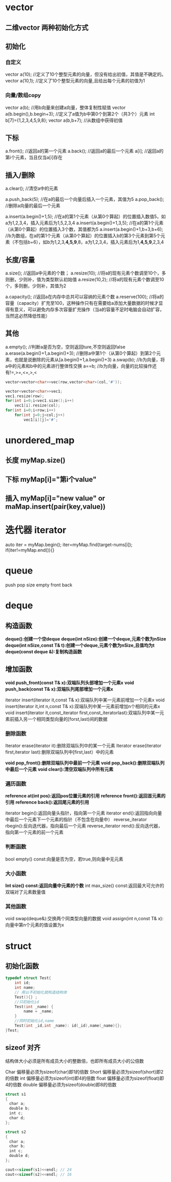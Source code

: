# vector

## 二维vector 两种初始化方式

## 初始化
### 自定义
vector<int> a(10); //定义了10个整型元素的向量，但没有给出初值，其值是不确定的。
vector<int> a(10,1); //定义了10个整型元素的向量,且给出每个元素的初值为1
### 向量/数组copy
vector<int> a(b); //用b向量来创建a向量，整体复制性赋值
vector<int> a(b.begin(),b.begin+3); //定义了a值为b中第0个到第2个（共3个）元素
int b[7]={1,2,3,4,5,9,8}; vector<int> a(b,b+7); //从数组中获得初值

## 下标
a.front(); //返回a的第一个元素
a.back(); //返回a的最后一个元素
a[i]; //返回a的第i个元素，当且仅当a[i]存在



## 插入/删除
a.clear(); //清空a中的元素

a.push_back(5); //在a的最后一个向量后插入一个元素，其值为5
a.pop_back(); //删除a向量的最后一个元素

a.insert(a.begin()+1,5); //在a的第1个元素（从第0个算起）的位置插入数值5，如a为1,2,3,4，插入元素后为1,5,2,3,4
a.insert(a.begin()+1,3,5); //在a的第1个元素（从第0个算起）的位置插入3个数，其值都为5
a.insert(a.begin()+1,b+3,b+6); //b为数组，在a的第1个元素（从第0个算起）的位置插入b的第3个元素到第5个元素（不包括b+6），如b为1,2,3,**4,5,9**,8，a为1,2,3,4，插入元素后为1,**4,5,9**,2,3,4

## 长度/容量
a.size(); //返回a中元素的个数；
a.resize(10); //将a的现有元素个数调至10个，多则删，少则补，值为类型默认初始值
a.resize(10,2); //将a的现有元素个数调至10个，多则删，少则补，其值为2

a.capacity(); //返回a在内存中总共可以容纳的元素个数
a.reserve(100); //将a的容量（capacity）扩充至100，这种操作只有在需要给a添加大量数据的时候才显得有意义，可以避免内存多次容量扩充操作（当a的容量不足时电脑会自动扩容，当然这必然降低性能） 

## 其他
a.empty(); //判断a是否为空，空则返回ture,不空则返回false
a.erase(a.begin()+1,a.begin()+3); //删除a中第1个（从第0个算起）到第2个元素，也就是说删除的元素从[a.begin()+1,a.begin()+3)
a.swap(b); //b为向量，将a中的元素和b中的元素进行整体性交换
a==b; //b为向量，向量的比较操作还有!=,>=,<=,>,<












```C++
vector<vector<char>>vec(row,vector<char>(col,'#'));

vector<vector<char>>vec1;
vec1.resize(row);
for(int i=0;i<vec1.size();i++)
    vec1[i].resize(col);
for(int i=0;i<row;i++)
    for(int j=0;j<col;j++)
        vec1[i][j]='#';
```


# unordered_map
## 长度 myMap.size()
## 下标 myMap[i]="第i个value"
## 插入 myMap[i]="new value" or maMap.insert(pair(key,value))


# 迭代器 iterator
auto iter = myMap.begin();
iter=myMap.find(target-nums[i]);
if(iter!=myMap.end()){}


# queue
push
pop
size
empty
front
back

# deque
## 构造函数
**deque():创建一个空deque**
**deque(int nSize):创建一个deque,元素个数为nSize**
**deque(int nSize,const T& t):创建一个deque,元素个数为nSize,且值均为t**
**deque(const deque &):复制构造函数**

## 增加函数
**void push_front(const T& x):双端队列头部增加一个元素x**
**void push_back(const T& x):双端队列尾部增加一个元素x**

iterator insert(iterator it,const T& x):双端队列中某一元素前增加一个元素x
void insert(iterator it,int n,const T& x):双端队列中某一元素前增加n个相同的元素x
void insert(iterator it,const_iterator first,const_iteratorlast):双端队列中某一元素前插入另一个相同类型向量的[forst,last)间的数据

### 删除函数
Iterator erase(iterator it):删除双端队列中的某一个元素
Iterator erase(iterator first,iterator last):删除双端队列中[first,last）中的元素

**void pop_front():删除双端队列中最前一个元素**
**void pop_back():删除双端队列中最后一个元素**
**void clear():清空双端队列中所有元素**

### 遍历函数
**reference at(int pos):返回pos位置元素的引用**
**reference front():返回首元素的引用**
**reference back():返回尾元素的引用**

iterator begin():返回向量头指针，指向第一个元素
iterator end():返回指向向量中最后一个元素下一个元素的指针（不包含在向量中）
reverse_iterator rbegin():反向迭代器，指向最后一个元素
reverse_iterator rend():反向迭代器，指向第一个元素的前一个元素

### 判断函数
bool empty() const:向量是否为空，若true,则向量中无元素

### 大小函数
**Int size() const:返回向量中元素的个数**
int max_size() const:返回最大可允许的双端对了元素数量值

### 其他函数
void swap(deque&):交换两个同类型向量的数据
void assign(int n,const T& x):向量中第n个元素的值设置为x


# struct
## 初始化函数
```C++
typedef struct Test{
    int id;
    int name;
    // 用以不初始化就构造结构体
    Test(){} ;
    //只初始化id
    Test(int _name) {
        name = _name;
    }
    //同时初始化id,name
    Test(int _id,int _name): id(_id),name(_name){};
}Test;
```

## sizeof 对齐
结构体大小必须是所有成员大小的整数倍，也即所有成员大小的公倍数

Char      偏移量必须为sizeof(char)即1的倍数 
Short     偏移量必须为sizeof(short)即2的倍数 
int       偏移量必须为sizeof(int)即4的倍数 
float     偏移量必须为sizeof(float)即4的倍数 
double    偏移量必须为sizeof(double)即8的倍数 

```C++
struct s1
{
　char a;
　double b;
　int c;
　char d;
};

struct s2
{
　char a;
　char b;
　int c;
　double d;
};

cout<<sizeof(s1)<<endl; // 24
cout<<sizeof(s2)<<endl; // 16
```